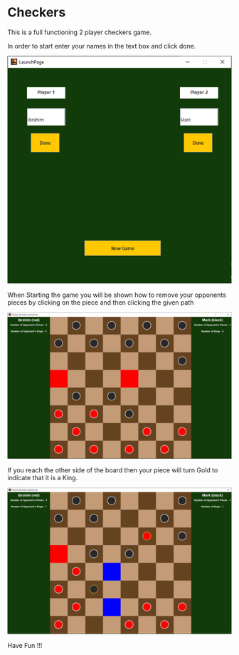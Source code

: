 # Checkers 

This is a full functioning 2 player checkers game. 

In order to start enter your names in the text box and click done.

![](Gui/ScreenShots/launchpage.png) 

When Starting the game you will be shown how to remove your opponents pieces by clicking 
on the piece and then clicking the given path

![](Gui/ScreenShots/KillingOppenent.png)

If you reach the other side of the board then your piece will turn Gold to indicate that it is a King.

![](Gui/ScreenShots/KingExample.png)

Have Fun !!!
